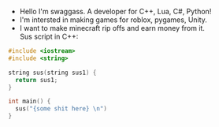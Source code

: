 - Hello I'm swaggass. A developer for C++, Lua, C#, Python!
- I'm intersted in making games for roblox, pygames, Unity.
- I want to make minecraft rip offs and earn money from it.<br>
Sus script in C++:
```cpp
#include <iostream>
#include <string>

string sus(string sus1) {
  return sus1;
}

int main() {
  sus("{some shit here} \n")
}
```
